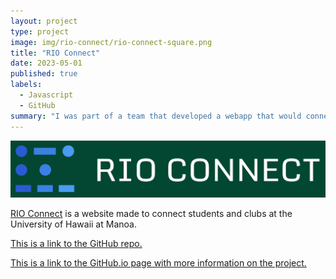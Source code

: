```yaml
---
layout: project
type: project
image: img/rio-connect/rio-connect-square.png
title: "RIO Connect"
date: 2023-05-01
published: true
labels:
  - Javascript
  - GitHub
summary: "I was part of a team that developed a webapp that would connect UH Manoa students to clubs on campus."
---
```


<img class="img-fluid" src="../img/rio-connect/rio-connect-logo.png">

[RIO Connect](www.rio-connect.com) is a website made to connect students and clubs at the University of Hawaii at Manoa. 


[This is a link to the GitHub repo.](https://github.com/montoyaoa/EE371Calculator)

[This is a link to the GitHub.io page with more information on the project.](https://rio-connect.github.io/)